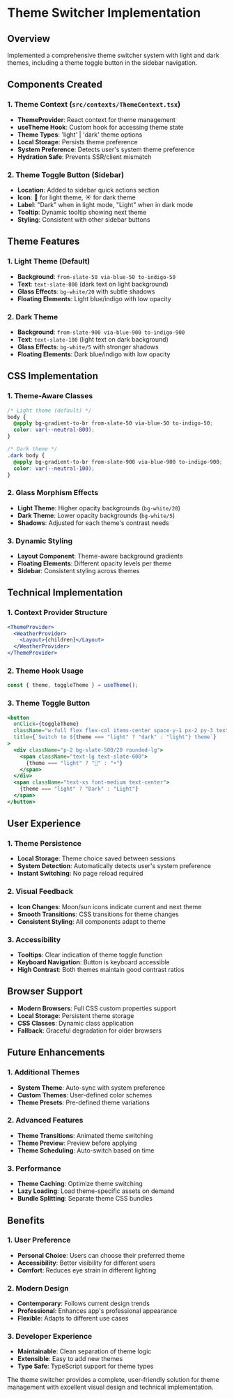 # Theme Switcher Implementation

## Overview

Implemented a comprehensive theme switcher system with light and dark themes, including a theme toggle button in the sidebar navigation.

## Components Created

### 1. Theme Context (`src/contexts/ThemeContext.tsx`)

- **ThemeProvider**: React context for theme management
- **useTheme Hook**: Custom hook for accessing theme state
- **Theme Types**: 'light' | 'dark' theme options
- **Local Storage**: Persists theme preference
- **System Preference**: Detects user's system theme preference
- **Hydration Safe**: Prevents SSR/client mismatch

### 2. Theme Toggle Button (Sidebar)

- **Location**: Added to sidebar quick actions section
- **Icon**: 🌙 for light theme, ☀️ for dark theme
- **Label**: "Dark" when in light mode, "Light" when in dark mode
- **Tooltip**: Dynamic tooltip showing next theme
- **Styling**: Consistent with other sidebar buttons

## Theme Features

### 1. Light Theme (Default)

- **Background**: `from-slate-50 via-blue-50 to-indigo-50`
- **Text**: `text-slate-800` (dark text on light background)
- **Glass Effects**: `bg-white/20` with subtle shadows
- **Floating Elements**: Light blue/indigo with low opacity

### 2. Dark Theme

- **Background**: `from-slate-900 via-blue-900 to-indigo-900`
- **Text**: `text-slate-100` (light text on dark background)
- **Glass Effects**: `bg-white/5` with stronger shadows
- **Floating Elements**: Dark blue/indigo with low opacity

## CSS Implementation

### 1. Theme-Aware Classes

```css
/* Light theme (default) */
body {
  @apply bg-gradient-to-br from-slate-50 via-blue-50 to-indigo-50;
  color: var(--neutral-800);
}

/* Dark theme */
.dark body {
  @apply bg-gradient-to-br from-slate-900 via-blue-900 to-indigo-900;
  color: var(--neutral-100);
}
```

### 2. Glass Morphism Effects

- **Light Theme**: Higher opacity backgrounds (`bg-white/20`)
- **Dark Theme**: Lower opacity backgrounds (`bg-white/5`)
- **Shadows**: Adjusted for each theme's contrast needs

### 3. Dynamic Styling

- **Layout Component**: Theme-aware background gradients
- **Floating Elements**: Different opacity levels per theme
- **Sidebar**: Consistent styling across themes

## Technical Implementation

### 1. Context Provider Structure

```jsx
<ThemeProvider>
  <WeatherProvider>
    <Layout>{children}</Layout>
  </WeatherProvider>
</ThemeProvider>
```

### 2. Theme Hook Usage

```jsx
const { theme, toggleTheme } = useTheme();
```

### 3. Theme Toggle Button

```jsx
<button
  onClick={toggleTheme}
  className="w-full flex flex-col items-center space-y-1 px-2 py-3 text-slate-700 hover:bg-slate-100 rounded-xl transition-colors"
  title={`Switch to ${theme === "light" ? "dark" : "light"} theme`}
>
  <div className="p-2 bg-slate-500/20 rounded-lg">
    <span className="text-lg text-slate-600">
      {theme === "light" ? "🌙" : "☀️"}
    </span>
  </div>
  <span className="text-xs font-medium text-center">
    {theme === "light" ? "Dark" : "Light"}
  </span>
</button>
```

## User Experience

### 1. Theme Persistence

- **Local Storage**: Theme choice saved between sessions
- **System Detection**: Automatically detects user's system preference
- **Instant Switching**: No page reload required

### 2. Visual Feedback

- **Icon Changes**: Moon/sun icons indicate current and next theme
- **Smooth Transitions**: CSS transitions for theme changes
- **Consistent Styling**: All components adapt to theme

### 3. Accessibility

- **Tooltips**: Clear indication of theme toggle function
- **Keyboard Navigation**: Button is keyboard accessible
- **High Contrast**: Both themes maintain good contrast ratios

## Browser Support

- **Modern Browsers**: Full CSS custom properties support
- **Local Storage**: Persistent theme storage
- **CSS Classes**: Dynamic class application
- **Fallback**: Graceful degradation for older browsers

## Future Enhancements

### 1. Additional Themes

- **System Theme**: Auto-sync with system preference
- **Custom Themes**: User-defined color schemes
- **Theme Presets**: Pre-defined theme variations

### 2. Advanced Features

- **Theme Transitions**: Animated theme switching
- **Theme Preview**: Preview before applying
- **Theme Scheduling**: Auto-switch based on time

### 3. Performance

- **Theme Caching**: Optimize theme switching
- **Lazy Loading**: Load theme-specific assets on demand
- **Bundle Splitting**: Separate theme CSS bundles

## Benefits

### 1. User Preference

- **Personal Choice**: Users can choose their preferred theme
- **Accessibility**: Better visibility for different users
- **Comfort**: Reduces eye strain in different lighting

### 2. Modern Design

- **Contemporary**: Follows current design trends
- **Professional**: Enhances app's professional appearance
- **Flexible**: Adapts to different use cases

### 3. Developer Experience

- **Maintainable**: Clean separation of theme logic
- **Extensible**: Easy to add new themes
- **Type Safe**: TypeScript support for theme types

The theme switcher provides a complete, user-friendly solution for theme management with excellent visual design and technical implementation.
